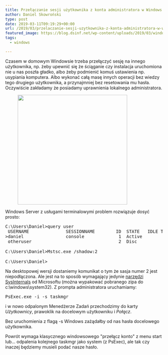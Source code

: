 ```yaml
---
title: Przełączanie sesji użytkownika z konta administratora w Windows 8+
author: Daniel Skowroński
type: post
date: 2019-03-11T09:19:29+00:00
url: /2019/03/przelaczanie-sesji-uzytkownika-z-konta-administratora-w-windows-8/
featured_image: https://blog.dsinf.net/wp-content/uploads/2019/03/windows.png
tags:
  - windows

---
```

Czasem w domowym Windowsie trzeba przełączyć sesję na innego użytkownika, np. żeby upewnić się że ściąganie czy instalacja uruchomiona nie u nas poszła gładko, albo żeby podmienić komuś ustawienia np. usypiania komputera. Albo wykonać całą masę innych operacji bez wiedzy tego drugiego użytkownika, a przynajmniej bez resetowania mu hasła. Oczywiście zakładamy że posiadamy uprawnienia lokalnego administratora.<figure class="wp-block-image">

<img decoding="async" loading="lazy" width="350" height="350" src="https://blog.dsinf.net/wp-content/uploads/2019/03/windows.png" alt="" class="wp-image-1410" srcset="https://blog.dsinf.net/wp-content/uploads/2019/03/windows.png 350w, https://blog.dsinf.net/wp-content/uploads/2019/03/windows-150x150.png 150w, https://blog.dsinf.net/wp-content/uploads/2019/03/windows-300x300.png 300w" sizes="(max-width: 350px) 100vw, 350px" /> </figure> 

Windows Server z usługami terminalowymi problem rozwiązuje dosyć prosto:

<pre class="EnlighterJSRAW" data-enlighter-language="generic" data-enlighter-theme="" data-enlighter-highlight="" data-enlighter-linenumbers="" data-enlighter-lineoffset="" data-enlighter-title="" data-enlighter-group="">C:\Users\Daniel>query user
 USERNAME              SESSIONNAME        ID  STATE   IDLE TIME  LOGON TIME
>daniel                console             1  Active         16  10.03.2019 12:53
 otheruser                                 2  Disc           16  10.03.2019 21:44

C:\Users\Daniel>Mstsc.exe /shadow:2

C:\Users\Daniel></pre>

Na desktopowej wersji dostaniemy komunikat o tym że sasja numer 2 jest niepodłączona. Ale jest na to sposób wymagający jedynie [narzędzi SysInternals][1] od Microsoftu (można wypakować pobranego zipa do c:\windows\system32). Z prompta administratora uruchamiamy:

<pre class="EnlighterJSRAW" data-enlighter-language="generic" data-enlighter-theme="" data-enlighter-highlight="" data-enlighter-linenumbers="" data-enlighter-lineoffset="" data-enlighter-title="" data-enlighter-group="">PsExec.exe -i -s taskmgr</pre>

i w nowo odpalonym Menedżerze Zadań przechodzimy do karty _Użytkownicy_, prawoklik na docelowym użytkowniku i _Połącz_.

Bez uruchomienia z flagą -s Windows zażądałby od nas hasła docelowego użytkownika.

Powrót wymaga klasycznego windowsowego "przełącz konto" z menu start lub... odpalenia kolejnego taskmgr jako system (z PsExec), ale tak czy inaczej będziemy musieli podać nasze hasło.

 [1]: https://docs.microsoft.com/en-us/sysinternals/downloads/psexec